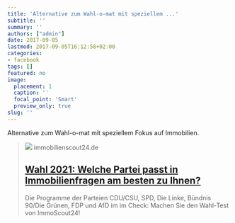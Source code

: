 ```yaml
---
title: 'Alternative zum Wahl-o-mat mit speziellem ...'
subtitle: ''
summary: ''
authors: ["admin"]
date: 2017-09-05
lastmod: 2017-09-05T16:12:58+02:00
categories:
- facebook
tags: []
featured: no
image:
  placement: 1
  caption: ''
  focal_point: 'Smart'
  preview_only: true
slug: ''
---
```

Alternative zum Wahl-o-mat mit speziellem Fokus auf Immobilien.
> [![](https://www.immobilienscout24.de/ratgeber/immobiliensuche-tipps/wahl-test/_jcr_content/og/image.img.jpg/1624265850325.jpg)](https://www.immobilienscout24.de/ratgeber/immobiliensuche-tipps/wahl-test.html)
> immobilienscout24.de
> ## [Wahl 2021: Welche Partei passt in Immobilienfragen am besten zu Ihnen?](https://www.immobilienscout24.de/ratgeber/immobiliensuche-tipps/wahl-test.html)
>
>Die Programme der Parteien CDU/CSU, SPD, Die Linke, Bündnis 90/Die Grünen, FDP und AfD im im Check: Machen Sie den Wahl-Test von ImmoScout24! 

